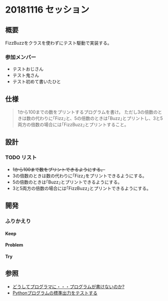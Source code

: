 # 20181116 セッション

## 概要
FizzBuzzをクラスを使わずにテスト駆動で実装する。

### 参加メンバー

- テストおじさん
- テスト鬼さん
- テスト初めて書いたひと

## 仕様
> 1から100までの数をプリントするプログラムを書け。
> ただし3の倍数のときは数の代わりに｢Fizz｣と、5の倍数のときは｢Buzz｣とプリントし、3と5両方の倍数の場合には｢FizzBuzz｣とプリントすること。


## 設計

### TODO リスト
+ ~~1から100まで数をプリントできるようにする。~~
+ 3の倍数のときは数の代わりに｢Fizz｣をプリントできるようにする。
+ 5の倍数のときは｢Buzz｣とプリントできるようにする。
+ 3と5両方の倍数の場合には｢FizzBuzz｣とプリントできるようにする。

## 開発

### ふりかえり

#### Keep

#### Problem

#### Try

## 参照
- [どうしてプログラマに・・・プログラムが書けないのか?](http://www.aoky.net/articles/jeff_atwood/why_cant_programmers_program.htm)
- [Pythonプログラムの標準出力をテストする](https://qiita.com/Asayu123/items/6f2471aa5ebe597b2638)
